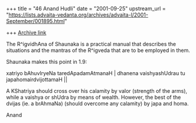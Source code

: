 +++
title = "46 Anand Hudli"
date = "2001-09-25"
upstream_url = "https://lists.advaita-vedanta.org/archives/advaita-l/2001-September/001895.html"

+++
[Archive link](https://lists.advaita-vedanta.org/archives/advaita-l/2001-September/001895.html)

The R^igvidhAna of Shaunaka is a practical manual that describes the
situations and the mantras of the R^igveda that are to be employed in
them.

Shaunaka makes this point in 1.9:

xatriyo bAhuvIryeNa taredApadamAtmanaH |
dhanena vaishyashUdrau tu japahomairdvijottamaH ||

A KShatriya should cross over his calamity by valor (strength of
the arms), while a vaishya or shUdra by means of wealth. However,
the best of the dvijas (ie. a brAhmaNa) (should overcome any
calamity) by japa and homa.

Anand

